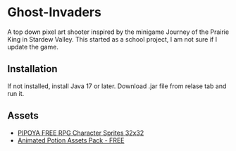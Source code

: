 # Ghost-Invaders
A top down pixel art shooter inspired by the minigame Journey of the Prairie King in Stardew Valley. This started as a school project, I am not sure if I update the game.
## Installation
If not installed, install Java 17 or later. Download .jar file from relase tab and run it.
## Assets
* [PIPOYA FREE RPG Character Sprites 32x32](https://pipoya.itch.io/pipoya-free-rpg-character-sprites-32x32)
* [Animated Potion Assets Pack - FREE](https://flippurgatory.itch.io/animated-potion-assets-pack-free)
